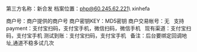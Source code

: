 第三方名称：新合发
档案位置：php@60.245.62.221\ xinhefa

商户号：商户提供的商户号
商户密钥KEY：MD5密钥
商户交易帐号：无
 
支持payment：支付宝扫码，支付宝手机，微信扫码，微信手机
 
现有渠道：支付宝扫码，支付宝手机
测试到账：支付宝扫码，支付宝手机
 
备注：后台要绑定回调地址,通道不稳多试几次